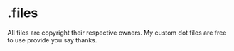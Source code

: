 .files
=========

All files are copyright their respective owners.
My custom dot files are free to use provide you say thanks.
